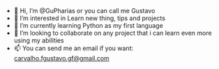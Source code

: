 - 👋 Hi, I’m @GuPharias or you can call me Gustavo
- 👀 I’m interested in Learn new thing, tips and projects
- 🌱 I’m currently learning Python as my first language 
- 💞️ I’m looking to collaborate on any project that i can learn even more using my abilities
- 📫 You can send me an email if you want: carvalho.fgustavo.gf@gmail.com

<!---
GuPharias/GuPharias is a ✨ special ✨ repository because its `README.md` (this file) appears on your GitHub profile.
You can click the Preview link to take a look at your changes.
--->
